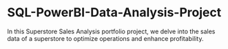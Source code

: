 # SQL-PowerBI-Data-Analysis-Project
In this Superstore Sales Analysis portfolio project, we delve into the sales data of a superstore to optimize operations and enhance profitability.
